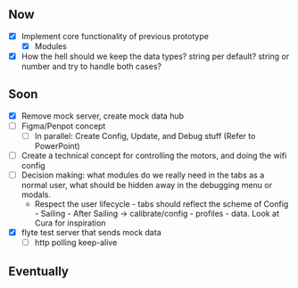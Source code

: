 ## Now
- [x] Implement core functionality of previous prototype
	- [x] Modules 
- [x] How the hell should we keep the data types? string per default? string or number and try to handle both cases?

## Soon
- [x] Remove mock server, create mock data hub
- [ ] Figma/Penpot concept
	- [ ] In parallel: Create Config, Update, and Debug stuff (Refer to PowerPoint)
- [ ] Create a technical concept for controlling the motors, and doing the wifi config
- [ ] Decision making: what modules do we really need in the tabs as a normal user, what should be hidden away in the debugging menu or modals.
	- Respect the user lifecycle - tabs should reflect the scheme of Config - Sailing - After Sailing -> calibrate/config - profiles - data. Look at Cura for inspiration
- [x] flyte test server that sends mock data
	- [ ] http polling keep-alive
## Eventually
